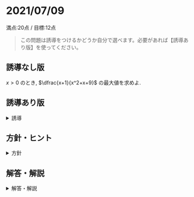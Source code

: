 # 2021/07/09

満点:20点 / 目標:12点

> この問題は誘導をつけるかどうか自分で選べます。必要があれば【誘導あり版】を使ってください。

## 誘導なし版

$x>0$ のとき, $\dfrac{x+1}{x^2+x+9}$ の最大値を求めよ.

<div style="page-break-before:always"></div>

## 誘導あり版

<details markdown="1">
<summary>誘導</summary>

(1) $x>0$ のとき, $x+\dfrac{9}{x+1} \geqq 5$ が成り立つことを示せ.

(2) $x>0$ のとき, $\dfrac{x+1}{x^2+x+9}$ の最大値と, そのときの $x$ の値を求めよ.

</details>

## 方針・ヒント

<details markdown="1">
<summary>方針</summary>

- $\dfrac{a}{b} + \dfrac{b}{a}$ の形を見つけたら, **相加相乗平均**の活用を考える.
    - 相加相乗を使うときは, 必ず各項の符号が正であることを確認する.
    - 黄チャートIIB 例題30, 31

</details>

<div style="page-break-before:always"></div>

## 解答・解説

<details markdown="1">
<summary>解答・解説</summary>

毎度おなじみ, 分数関数の値域を求める問題です.

### 誘導がない場合

よくある解法は,

> $=k$ とおいて方程式を整理し, $D \geqq 0$ になるような $k$ の範囲を求める

というものです. 過去にも出題されているので, [2021/03/19](https://kampachi.tech/mathterro/20210319_eq) を確認してください.

今回の問題を逆像法で解く場合, $-\dfrac{1}{7} \leqq k \leqq \dfrac{1}{5}$ を得たあと, $k=\dfrac{1}{5}$ となるような $x$ が本当に $x>0$ の範囲に存在するかどうか確かめる必要があります.

### 今回の問題の場合

作為的に設定されているので, **相加相乗平均**を活用して考えると楽に解けます.

### 等号成立の確認について

「相加相乗平均を使ったら, 必ず等号成立条件を確認しろ」と指導されている人も多いかと思います. 一方で, 問題集の解答には等号成立条件の確認を省略しているものもあります. なぜでしょうか.

現実に即した, 簡単な例を見てみましょう.

$$( 高校生の身長 ) \geqq 2\ \mathrm{cm}$$

地球の常識で考えれば, この不等式は成り立つといっていいでしょう. しかし, 等号が成立することを示すためには, 実際に身長が $2\ \mathrm{cm}$ の高校生を連れてくる必要があります.

ということで,

- 相加相乗平均を使うだけなら, 等号成立条件の確認は必要ない
- 最大値や最小値が存在することを示すためには, 等号成立条件の確認が必要

です. 問題に戻って, (1) では不等式を示すだけだったので, 等号成立条件の確認は必要ありません. しかし, (2) では, 実際に最大値 $\dfrac{1}{5}$ をとるのか確かめるために, 等号成立条件の確認が必要になります.

<div style="page-break-before:always"></div>

![](img/mathterro_20210709.jpg)

</details>